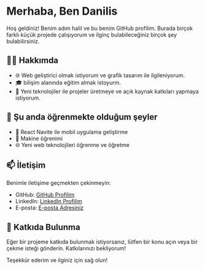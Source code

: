 # Merhaba, Ben Danilis

Hoş geldiniz! Benim adım halil ve bu benim GitHub profilim. Burada birçok farklı küçük projede çalışıyorum ve ilginç bulabileceğiniz birçok şey bulabilirsiniz.

## 🧑‍💻 Hakkımda

- 🌐 Web geliştirici olmak istiyorum ve grafik tasarım ile ilgileniyorum.
- 🎓 bilişim alanında eğitim almak istoyurm.
- 🚀 Yeni teknolojiler ile projeler üretmeye ve açık kaynak katkıları yapmaya istiyorum.


## 🌱 Şu anda öğrenmekte olduğum şeyler

- 📱 React Navite ile mobil uygulama geliştirme
- 🤖 Makine öğrenimi
- 🌐 Yeni web teknolojileri öğrenme ve öğretme 

## 📫 İletişim

Benimle iletişime geçmekten çekinmeyin:

- GitHub: [GitHub Profilim](link_to_profile)
- LinkedIn: [LinkedIn Profilim](https://www.linkedin.com/in/halil-anik/)
- E-posta: [E-posta Adresiniz](mailto:hani56932@gmail.com)

## 🤝 Katkıda Bulunma

Eğer bir projeme katkıda bulunmak istiyorsanız, lütfen bir konu açın veya bir çekme isteği gönderin. Katkılarınızı bekliyorum!

Teşekkür ederim ve ilginiz için sağ olun!
